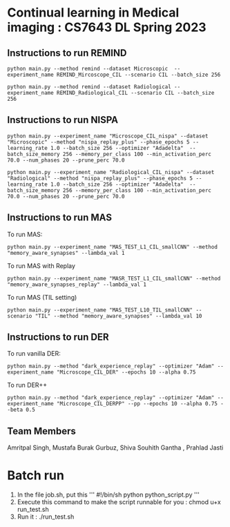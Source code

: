 # Continual learning in Medical imaging : CS7643 DL Spring 2023 


## Instructions to run REMIND
```console
python main.py --method remind --dataset Microscopic  --experiment_name REMIND_Mircoscope_CIL --scenario CIL --batch_size 256
```
```console
python main.py --method remind --dataset Radiological --experiment_name REMIND_Radiological_CIL --scenario CIL --batch_size 256
```


## Instructions to run NISPA
```console
python main.py --experiment_name "Microscope_CIL_nispa" --dataset "Microscopic" --method "nispa_replay_plus" --phase_epochs 5 --learning_rate 1.0 --batch_size 256 --optimizer "Adadelta"  --batch_size_memory 256 --memory_per_class 100 --min_activation_perc 70.0 --num_phases 20 --prune_perc 70.0
```
```console
python main.py --experiment_name "Radiological_CIL_nispa" --dataset "Radiological" --method "nispa_replay_plus" --phase_epochs 5 --learning_rate 1.0 --batch_size 256 --optimizer "Adadelta"  --batch_size_memory 256 --memory_per_class 100 --min_activation_perc 70.0 --num_phases 20 --prune_perc 70.0
```

## Instructions to run MAS
To run MAS:

```console
python main.py --experiment_name "MAS_TEST_L1_CIL_smallCNN" --method "memory_aware_synapses" --lambda_val 1
```

To run MAS with Replay

```console
python main.py --experiment_name "MASR_TEST_L1_CIL_smallCNN" --method "memory_aware_synapses_replay" --lambda_val 1
```

To run MAS (TIL setting)

```console
python main.py --experiment_name "MAS_TEST_L10_TIL_smallCNN" --scenario "TIL" --method "memory_aware_synapses" --lambda_val 10
```
## Instructions to run DER

To run vanilla DER:

```console
python main.py --method "dark_experience_replay" --optimizer "Adam" --experiment_name "Microscope_CIL_DER" --epochs 10 --alpha 0.75
```

To run DER++

```console
python main.py --method "dark_experience_replay" --optimizer "Adam" --experiment_name "Microscope_CIL_DERPP" --pp --epochs 10 --alpha 0.75 --beta 0.5
```

## Team Members
Amritpal Singh, Mustafa Burak Gurbuz, Shiva Souhith Gantha , Prahlad Jasti 


# Batch run

1. In the file job.sh, put this
   ''' #!/bin/sh
    python python_script.py
    '''
2. Execute this command to make the script runnable for you : chmod u+x run_test.sh
3. Run it : ./run_test.sh
